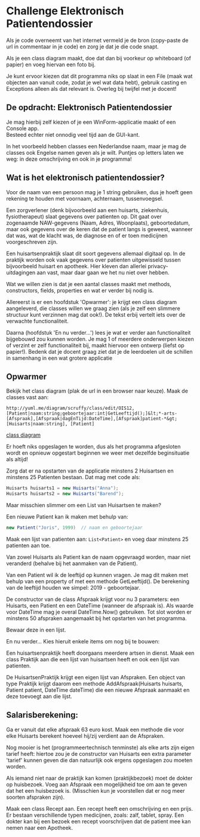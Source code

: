 # Challenge Elektronisch Patientendossier

Als je code overneemt van het internet vermeld je de bron (copy-paste de url in commentaar in je code) en zorg je dat je die code snapt.

Als je een class diagram maakt, doe dat dan bij voorkeur op whiteboard (of papier) en voeg hiervan een foto  bij.

Je kunt ervoor kiezen dat dit programma niks op slaat in een File (maak wat objecten aan vanuit code, zodat je wel wat data hebt),
gebruik casting en Exceptions alleen als dat relevant is. Overleg bij twijfel met je docent!

## De opdracht: Elektronisch Patientendossier
Je mag hierbij zelf kiezen of je een WinForm-applicatie maakt of een Console app.   
Besteed echter niet onnodig veel tijd aan de GUI-kant.

In het voorbeeld hebben classes een Nederlandse naam, maar je mag de classes ook Engelse namen geven als je wilt. Puntjes op letters laten we weg: in deze omschrijving en ook in je programma!

## Wat is het elektronisch patientendossier?
Voor de naam van een persoon mag je 1 string gebruiken, dus je hoeft geen rekening te houden met voornaam, achternaam, tussenvoegsel.

Een zorgverlener (denk bijvoorbeeld aan een huisarts, ziekenhuis, fysiotherapeut) slaat gegevens over patienten op. Dit gaat over zogenaamde NAW-gegevens (Naam, Adres, Woonplaats), geboortedatum, maar ook gegevens over de keren dat de patient langs is geweest, wanneer dat was, wat de klacht was, de diagnose en of er toen medicijnen voorgeschreven zijn.

Een huisartsenpraktijk slaat dit soort gegevens allemaal digitaal op. In de praktijk worden ook vaak gegevens over patienten uitgewisseld tussen bijvoorbeeld huisart en apotheek. Hier kleven dan allerlei privacy-uitdagingen aan vast, maar daar gaan we het nu niet over hebben.

Wat we willen zien is dat je een aantal classes maakt met methods, constructors, fields, properties en wat er verder bij nodig is.

Allereerst is er een hoofdstuk 'Opwarmer': je krijgt een class diagram aangeleverd, die classes willen we graag zien (als je zelf een slimmere structuur kunt verzinnen mag dat ook!). De tekst erbij vertelt iets over de verwachte functionaliteit.

Daarna (hoofdstuk 'En nu verder...') lees je wat er verder aan functionaliteit bijgebouwd zou kunnen worden. Je mag 1 of meerdere onderwerpen kiezen of verzint er zelf functionaliteit bij, maakt hiervoor een ontwerp (liefst op papier!). Bedenk dat je docent graag ziet dat je de leerdoelen uit de schillen in samenhang in een wat grotere applicatie

## Opwarmer
Bekijk het class diagram (plak de url in een browser naar keuze). Maak de classes vast aan:

```
http://yuml.me/diagram/scruffy/class/edit/OIS12,[Patient|naam:string;geboortejaar:int|GetLeeftijd();]&lt;*-arts-[Afspraak],[Afspraak|dagEnTijd:DateTime],[Afspraak]patient-*&gt;[Huisarts|naam:string], [Patient]
```

[class diagram](figures/patientdossier_cd)

Er hoeft niks opgeslagen te worden, dus als het programma afgesloten wordt en opnieuw opgestart beginnen we weer met dezelfde beginsituatie als altijd!

Zorg dat er na opstarten van de applicatie minstens 2 Huisartsen en minstens 25 Patienten bestaan.
Dat mag met code als:

```cs
Huisarts huisarts1 = new Huisarts("Anna");
Huisarts huisarts2 = new Huisarts("Barend");
```

Maar misschien slimmer om een List van Huisartsen te maken?

Een nieuwe Patient kan ik maken met behulp van:
```cs
new Patient("Joris", 1999)  // naam en geboortejaar
```

Maak een lijst van patienten aan: ```List<Patient>```
en voeg daar minstens 25 patienten aan toe.

Van zowel Huisarts als Patient kan de naam opgevraagd worden, maar niet veranderd (behalve bij het aanmaken van de Patient).

Van een Patient wil ik de leeftijd op kunnen vragen. Je mag dit maken met behulp van een property of met een methode GetLeeftijd(). De berekening van de leeftijd houden we simpel: 2019 - geboortejaar.

De constructor van de class Afspraak krijgt voor nu 3 parameters: een Huisarts, een Patient en een DateTime (wanneer de afspraak is). Als waarde voor DateTime mag je overal DateTime.Now() gebruiken.
Tot slot worden er minstens 50 afspraken aangemaakt bij het opstarten van het programma.

Bewaar deze in een lijst.

En nu verder...
Kies hieruit enkele items om nog bij te bouwen:

Een huisartsenpraktijk heeft doorgaans meerdere artsen in dienst. Maak een class Praktijk aan die een lijst van huisartsen heeft en ook een lijst van patienten.

De HuisartsenPraktijk krijgt een eigen lijst van Afspraken. Een object van type Praktijk krijgt daarom een methode AddAfspraak(Huisarts huisarts, Patient patient, DateTime dateTime) die een nieuwe Afspraak aanmaakt en deze toevoegt aan die lijst.

## Salarisberekening:
Ga er vanuit dat elke afspraak 63 euro kost. Maak een methode die voor elke Huisarts berekent hoeveel hij/zij verdient aan de Afspraken.

Nog mooier is het (programmeertechnisch tenminste) als elke arts zijn eigen tarief heeft: hiertoe zou je de constructor van Huisarts een extra parameter 'tarief' kunnen geven die dan natuurlijk ook ergens opgeslagen zou moeten worden.

Als iemand niet naar de praktijk kan komen (praktijkbezoek) moet de dokter op huisbezoek.
Voeg aan Afspraak een mogelijkheid toe om aan te geven dat het een huisbezoek is.
(Misschien kun je voorstellen dat er nog meer soorten afspraken zijn).

Maak een class Recept aan. Een recept heeft een omschrijving en een prijs. Er bestaan verschillende typen medicijnen, zoals: zalf, tablet, spray.
Een dokter kan bij een bezoek een recept voorschrijven dat de patient mee kan nemen naar een Apotheek.
